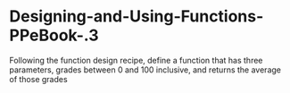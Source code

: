 # Designing-and-Using-Functions-PPeBook-.3
Following the function design recipe, define a function that has three parameters, grades between 0 and 100 inclusive, and returns the average of those grades
